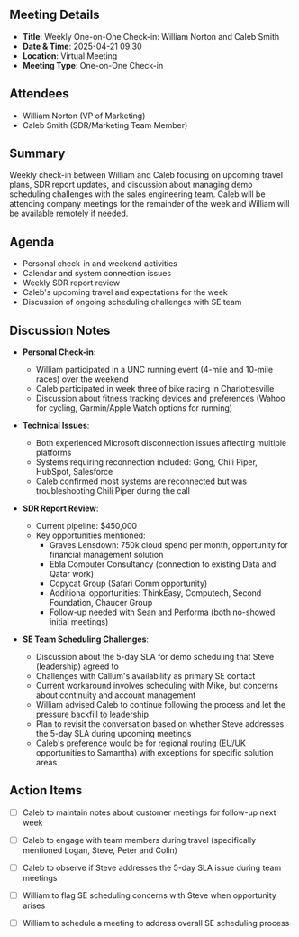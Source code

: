  ## Meeting Details 
 - **Title**: Weekly One-on-One Check-in: William Norton and Caleb Smith 
 - **Date & Time**: 2025-04-21 09:30 
 - **Location**: Virtual Meeting 
 - **Meeting Type**: One-on-One Check-in

## Attendees

- William Norton (VP of Marketing)
- Caleb Smith (SDR/Marketing Team Member)

## Summary

Weekly check-in between William and Caleb focusing on upcoming travel plans, SDR report updates, and discussion about managing demo scheduling challenges with the sales engineering team. Caleb will be attending company meetings for the remainder of the week and William will be available remotely if needed.

## Agenda

- Personal check-in and weekend activities
- Calendar and system connection issues
- Weekly SDR report review
- Caleb's upcoming travel and expectations for the week
- Discussion of ongoing scheduling challenges with SE team

## Discussion Notes

- **Personal Check-in**:
    
    - William participated in a UNC running event (4-mile and 10-mile races) over the weekend
    - Caleb participated in week three of bike racing in Charlottesville
    - Discussion about fitness tracking devices and preferences (Wahoo for cycling, Garmin/Apple Watch options for running)
- **Technical Issues**:
    
    - Both experienced Microsoft disconnection issues affecting multiple platforms
    - Systems requiring reconnection included: Gong, Chili Piper, HubSpot, Salesforce
    - Caleb confirmed most systems are reconnected but was troubleshooting Chili Piper during the call
- **SDR Report Review**:
    
    - Current pipeline: $450,000
    - Key opportunities mentioned:
        - Graves Lensdown: 750k cloud spend per month, opportunity for financial management solution
        - Ebla Computer Consultancy (connection to existing Data and Qatar work)
        - Copycat Group (Safari Comm opportunity)
        - Additional opportunities: ThinkEasy, Computech, Second Foundation, Chaucer Group
        - Follow-up needed with Sean and Performa (both no-showed initial meetings)
- **SE Team Scheduling Challenges**:
    
    - Discussion about the 5-day SLA for demo scheduling that Steve (leadership) agreed to
    - Challenges with Callum's availability as primary SE contact
    - Current workaround involves scheduling with Mike, but concerns about continuity and account management
    - William advised Caleb to continue following the process and let the pressure backfill to leadership
    - Plan to revisit the conversation based on whether Steve addresses the 5-day SLA during upcoming meetings
    - Caleb's preference would be for regional routing (EU/UK opportunities to Samantha) with exceptions for specific solution areas

## Action Items

- [ ] Caleb to maintain notes about customer meetings for follow-up next week
- [ ] Caleb to engage with team members during travel (specifically mentioned Logan, Steve, Peter and Colin)
- [ ] Caleb to observe if Steve addresses the 5-day SLA issue during team meetings
- [ ] William to flag SE scheduling concerns with Steve when opportunity arises
- [ ] William to schedule a meeting to address overall SE scheduling process

